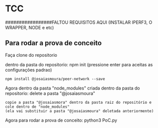 # TCC

#################FALTOU REQUISITOS AQUI (INSTALAR IPERF3, O WRAPPER, NODE e etc)

## Para rodar a prova de conceito


Faça clone do repositorio

dentro da pasta do repositorio:
	npm init (pressione enter para aceitas as configurações padrao)
	
	npm install @josaiasmoura/peer-network --save          
	
Agora dentro da pasta "node_modules" criada dentro da pasta do repositorio:
	delete a pasta "@josaiasmoura"
	
	copie a pasta "@josaiasmora" dentro da pasta raiz do repositório e cole dentro de "node_modules"
	(ela vai substituir a pasta "@josaiasmoura" deletada anteriormente)
	
Agora para rodar a prova de conceito:
	python3 PoC.py
	
